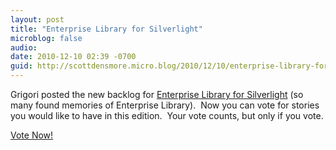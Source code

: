 ```yaml
---
layout: post
title: "Enterprise Library for Silverlight"
microblog: false
audio:
date: 2010-12-10 02:39 -0700
guid: http://scottdensmore.micro.blog/2010/12/10/enterprise-library-for-silverlight.html
---
```


Grigori posted the new backlog for [Enterprise Library for Silverlight](http://blogs.msdn.com/b/agile/archive/2010/12/10/preliminary-enterprise-library-for-silverlight-backlog-is-published.aspx) (so many found memories of Enterprise Library).  Now you can vote for stories you would like to have in this edition.  Your vote counts, but only if you vote.

[Vote Now!](http://entlib.uservoice.com/forums/90505-silverlight-integration-pack)